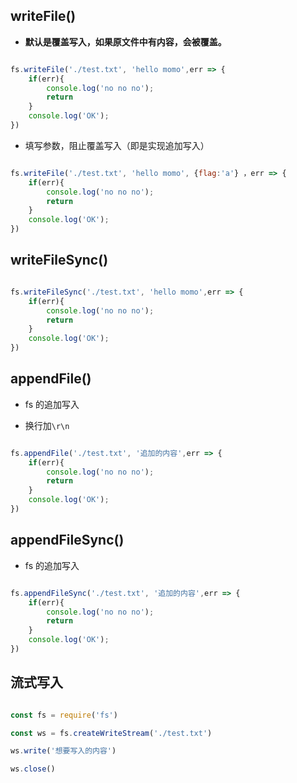 
## writeFile()

- **默认是覆盖写入，如果原文件中有内容，会被覆盖。**  

```js

fs.writeFile('./test.txt', 'hello momo',err => {
    if(err){
        console.log('no no no');
        return
    }
    console.log('OK');
})

```

- 填写参数，阻止覆盖写入（即是实现追加写入）

```js

fs.writeFile('./test.txt', 'hello momo', {flag:'a'} ，err => {
    if(err){
        console.log('no no no');
        return
    }
    console.log('OK');
})

```



## writeFileSync()

```js

fs.writeFileSync('./test.txt', 'hello momo',err => {
    if(err){
        console.log('no no no');
        return
    }
    console.log('OK');
})

```

## appendFile()

- fs 的追加写入

- 换行加`\r\n`

```js

fs.appendFile('./test.txt', '追加的内容',err => {
    if(err){
        console.log('no no no');
        return
    }
    console.log('OK');
})

```

## appendFileSync()

- fs 的追加写入

```js

fs.appendFileSync('./test.txt', '追加的内容',err => {
    if(err){
        console.log('no no no');
        return
    }
    console.log('OK');
})

```

## 流式写入

```js

const fs = require('fs')

const ws = fs.createWriteStream('./test.txt')

ws.write('想要写入的内容')

ws.close()

```